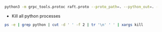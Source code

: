 ```bash
python3 -m grpc_tools.protoc raft.proto --proto_path=. --python_out=. --grpc_python_out=.
```

- Kill all python processes
```bash
ps -e | grep python | cut -d ' ' -f 2 | tr '\n' ' ' | xargs kill
```

